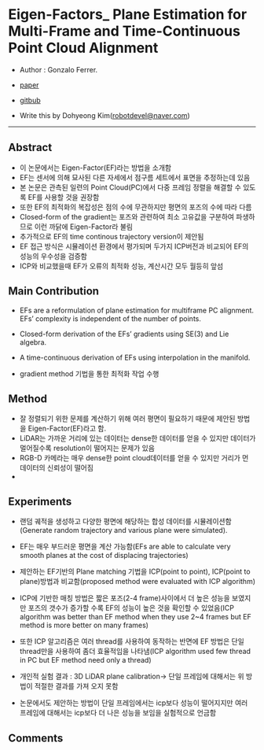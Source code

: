 # Eigen-Factors_ Plane Estimation for Multi-Frame and Time-Continuous Point Cloud Alignment


- Author : Gonzalo Ferrer.

- [paper](https://www.researchgate.net/publication/335840674_Eigen-Factors_Plane_Estimation_for_Multi-Frame_and_Time-Continuous_Point_Cloud_Alignment)

- [gitbub](https://gitlab.com/gferrer/eigen-factors-iros2019)

- Write this by Dohyeong Kim(robotdevel@naver.com)
---

## Abstract

- 이 논문에서는 Eigen-Factor(EF)라는 방법을 소개함
- EF는 센서에 의해 묘사된 다른 자세에서 점구름 세트에서 표면을 추정하는데 있음  
- 본 논문은 관측된 일련의 Point Cloud(PC)에서 다중 프레임 정렬을 해결할 수 있도록 EF를 사용할 것을 권장함 
- 또한 EF의 최적화의 복잡성은 점의 수에 무관하지만 평면의 포즈의 수에 따라 다름
- Closed-form of the gradient는 포즈와 관련하여 최소 고유값을 구분하여 파생하므로 이런 까닭에 Eigen-Factor라 불림
- 추가적으로 EF의 time continous trajectory version이 제안됨
- EF 접근 방식은 시뮬레이션 환경에서 평가되며 두가지 ICP버전과 비교되어 EF의 성능의 우수성을 검증함
- ICP와 비교했을때 EF가 오류의 최적화 성능, 계산시간 모두 월등히 앞섬


## Main Contribution

- EFs are a reformulation of plane estimation for multiframe PC alignment. EFs’ complexity is independent of the number of points. 
- Closed-form derivation of the EFs’ gradients using SE(3) and Lie algebra. 
- A time-continuous derivation of EFs using interpolation in the manifold.

- gradient method 기법을 통한 최적화 작업 수행


## Method

- 잘 정렬되기 위한 문제를 계산하기 위해 여러 평면이 필요하기 때문에 제안된 방법을 Eigen-Factor(EF)라고 함.
- LiDAR는 가까운 거리에 있는 데이터는 dense한 데이터를 얻을 수 있지만 데이터가 멀어질수록 resolution이 떨어지는 문제가 있음
- RGB-D 카메라는 매우 dense한 point cloud데이터를 얻을 수 있지만 거리가 먼 데이터의 신뢰성이 떨어짐
- 


## Experiments

- 랜덤 궤적을 생성하고 다양한 평면에 해당하는 합성 데이터를 시뮬레이션함(Generate random trajectory and various plane were simulated).
- EF는 매우 부드러운 평면을 계산 가능함(EFs are able to calculate very smooth planes at the cost of displacing trajectories)

- 제안하는 EF기반의 Plane matching 기법을 ICP(point to point), ICP(point to plane)방법과 비교함(proposed method were evaluated with ICP algorithm)
- ICP에 기반한 매칭 방법은 짧은 포즈(2-4 frame)사이에서 더 높은 성능을 보였지만 포즈의 갯수가 증가할 수록 EF의 성능이 높은 것을 확인할 수 있었음(ICP algorithm was better than EF method when they use 2~4 frames but EF method is more better on many frames)
- 또한 ICP 알고리즘은 여러 thread를 사용하여 동작하는 반면에 EF 방법은 단일 thread만을 사용하여 좀더 효율적임을 나타냄(ICP algorithm used few thread in PC but EF method need only a thread)

- 개인적 실험 결과 : 3D LiDAR plane calibration-> 단일 프레임에 대해서는 위 방법이 적절한 결과를 가져 오지 못함
- 논문에서도 제안하는 방법이 단일 프레임에서는 icp보다 성능이 떨어지지만 여러 프레임에 대해서는 icp보다 더 나은 성능을 보임을 실험적으로 언금함

## Comments

